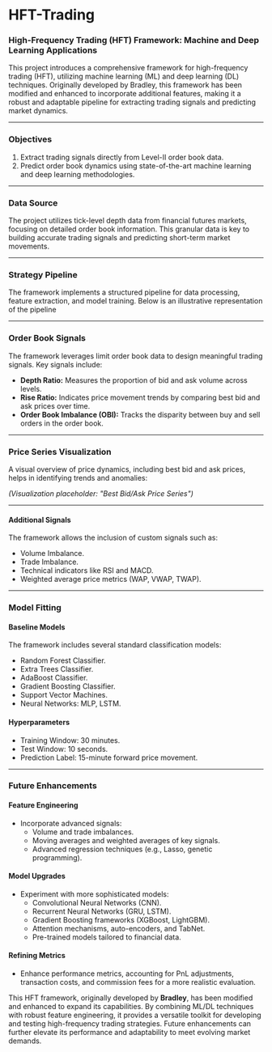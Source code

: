# HFT-Trading



### High-Frequency Trading (HFT) Framework: Machine and Deep Learning Applications  

This project introduces a comprehensive framework for high-frequency trading (HFT), utilizing machine learning (ML) and deep learning (DL) techniques. Originally developed by Bradley, this framework has been modified and enhanced to incorporate additional features, making it a robust and adaptable pipeline for extracting trading signals and predicting market dynamics. 

---

### **Objectives**  

1. Extract trading signals directly from Level-II order book data.  
2. Predict order book dynamics using state-of-the-art machine learning and deep learning methodologies.  

---

### **Data Source**  

The project utilizes tick-level depth data from financial futures markets, focusing on detailed order book information. This granular data is key to building accurate trading signals and predicting short-term market movements.  

---

### **Strategy Pipeline**  

The framework implements a structured pipeline for data processing, feature extraction, and model training. Below is an illustrative representation of the pipeline

---

### **Order Book Signals**  

The framework leverages limit order book data to design meaningful trading signals. Key signals include:  

- **Depth Ratio:** Measures the proportion of bid and ask volume across levels.  
- **Rise Ratio:** Indicates price movement trends by comparing best bid and ask prices over time.  
- **Order Book Imbalance (OBI):** Tracks the disparity between buy and sell orders in the order book.  

---

### **Price Series Visualization**  

A visual overview of price dynamics, including best bid and ask prices, helps in identifying trends and anomalies:  

*(Visualization placeholder: "Best Bid/Ask Price Series")*  

---


#### **Additional Signals**  
The framework allows the inclusion of custom signals such as:  
- Volume Imbalance.  
- Trade Imbalance.  
- Technical indicators like RSI and MACD.  
- Weighted average price metrics (WAP, VWAP, TWAP).  

---

### **Model Fitting**  

#### **Baseline Models**  
The framework includes several standard classification models:  
- Random Forest Classifier.  
- Extra Trees Classifier.  
- AdaBoost Classifier.  
- Gradient Boosting Classifier.  
- Support Vector Machines.  
- Neural Networks: MLP, LSTM.  

#### **Hyperparameters**  
- Training Window: 30 minutes.  
- Test Window: 10 seconds.  
- Prediction Label: 15-minute forward price movement.  


---

### **Future Enhancements**  

#### **Feature Engineering**  
- Incorporate advanced signals:  
  - Volume and trade imbalances.  
  - Moving averages and weighted averages of key signals.  
  - Advanced regression techniques (e.g., Lasso, genetic programming).  

#### **Model Upgrades**  
- Experiment with more sophisticated models:  
  - Convolutional Neural Networks (CNN).  
  - Recurrent Neural Networks (GRU, LSTM).  
  - Gradient Boosting frameworks (XGBoost, LightGBM).  
  - Attention mechanisms, auto-encoders, and TabNet.  
  - Pre-trained models tailored to financial data.  

#### **Refining Metrics**  
- Enhance performance metrics, accounting for PnL adjustments, transaction costs, and commission fees for a more realistic evaluation.  


This HFT framework, originally developed by **Bradley**, has been modified and enhanced to expand its capabilities. By combining ML/DL techniques with robust feature engineering, it provides a versatile toolkit for developing and testing high-frequency trading strategies. Future enhancements can further elevate its performance and adaptability to meet evolving market demands.
